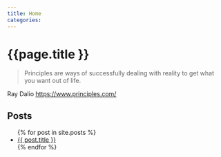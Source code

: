 ```yaml
---
title: Home
categories: 
---
```


# {{page.title }}

> Principles are ways of successfully dealing with reality to get what you want out of life.

Ray Dalio <https://www.principles.com/>

## Posts

<ul>
  {% for post in site.posts %}
    <li>
      <a href="{{ post.url }}">{{ post.title }}</a>
    </li>
  {% endfor %}
</ul>

